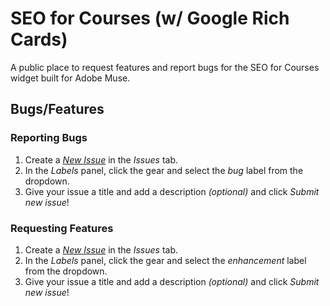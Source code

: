 # SEO for Courses (w/ Google Rich Cards)

A public place to request features and report bugs for the SEO for Courses widget built for Adobe Muse.

## Bugs/Features

### Reporting Bugs

1. Create a *[New Issue](https://github.com/j26design/SEO-for-Courses/issues/new?labels=bug)* in the *Issues* tab.
2. In the *Labels* panel, click the gear and select the *bug* label from the dropdown.
3. Give your issue a title and add a description *(optional)* and click *Submit new issue*!

### Requesting Features

1. Create a *[New Issue](https://github.com/j26design/SEO-for-Courses/issues/new?labels=enhancement)* in the *Issues* tab.
2. In the *Labels* panel, click the gear and select the *enhancement* label from the dropdown.
3. Give your issue a title and add a description *(optional)* and click *Submit new issue*!
